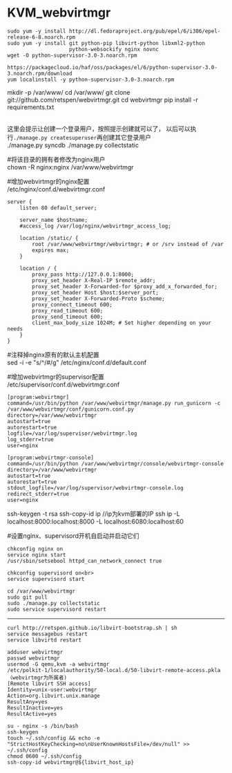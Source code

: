 # KVM_webvirtmgr
```
sudo yum -y install http://dl.fedoraproject.org/pub/epel/6/i386/epel-release-6-8.noarch.rpm
sudo yum -y install git python-pip libvirt-python libxml2-python
                    python-websockify nginx novnc
wget -O python-supervisor-3.0-3.noarch.rpm
                    https://packagecloud.io/haf/oss/packages/el/6/python-supervisor-3.0-3.noarch.rpm/download
yum localinstall -y python-supervisor-3.0-3.noarch.rpm
```

mkdir -p /var/www/
cd /var/www/
git clone git://github.com/retspen/webvirtmgr.git
cd webvirtmgr
pip install -r requirements.txt

<br>这里会提示让创建一个登录用户，按照提示创建就可以了，
以后可以执行`./manage.py createsuperuser`再创建其它登录用户<br>
./manage.py syncdb
./manage.py collectstatic


#将该目录的拥有者修改为nginx用户<br>
chown -R nginx:nginx /var/www/webvirtmgr

#增加webvirtmgr的nginx配置<br>
/etc/nginx/conf.d/webvirtmgr.conf

```
server {
    listen 80 default_server;

    server_name $hostname;
    #access_log /var/log/nginx/webvirtmgr_access_log;

    location /static/ {
        root /var/www/webvirtmgr/webvirtmgr; # or /srv instead of /var
        expires max;
    }

    location / {
        proxy_pass http://127.0.0.1:8000;
        proxy_set_header X-Real-IP $remote_addr;
        proxy_set_header X-Forwarded-for $proxy_add_x_forwarded_for;
        proxy_set_header Host $host:$server_port;
        proxy_set_header X-Forwarded-Proto $scheme;
        proxy_connect_timeout 600;
        proxy_read_timeout 600;
        proxy_send_timeout 600;
        client_max_body_size 1024M; # Set higher depending on your needs
    }
}
```
#注释掉nginx原有的默认主机配置<br>
sed -i -e "s/^/#/g" /etc/nginx/conf.d/default.conf

#增加webvirtmgr的supervisor配置<br>
/etc/supervisor/conf.d/webvirtmgr.conf

```
[program:webvirtmgr]
command=/usr/bin/python /var/www/webvirtmgr/manage.py run_gunicorn -c /var/www/webvirtmgr/conf/gunicorn.conf.py
directory=/var/www/webvirtmgr
autostart=true
autorestart=true
logfile=/var/log/supervisor/webvirtmgr.log
log_stderr=true
user=nginx

[program:webvirtmgr-console]
command=/usr/bin/python /var/www/webvirtmgr/console/webvirtmgr-console
directory=/var/www/webvirtmgr
autostart=true
autorestart=true
stdout_logfile=/var/log/supervisor/webvirtmgr-console.log
redirect_stderr=true
user=nginx
```


ssh-keygen -t rsa
ssh-copy-id ip  //ip为kvm部署的IP
ssh ip   -L localhost:8000:localhost:8000 -L localhost:6080:localhost:60

#设置nginx、supervisord开机自启动并启动它们<br>
```
chkconfig nginx on
service nginx start
/usr/sbin/setsebool httpd_can_network_connect true
```
```
chkconfig supervisord on<br>
service supervisord start
```
```
cd /var/www/webvirtmgr
sudo git pull
sudo ./manage.py collectstatic
sudo service supervisord restart
```


---
```
curl http://retspen.github.io/libvirt-bootstrap.sh | sh
service messagebus restart
service libvirtd restart
```


```
adduser webvirtmgr
passwd webvirtmgr
usermod -G qemu,kvm -a webvirtmgr
/etc/polkit-1/localauthority/50-local.d/50-libvirt-remote-access.pkla   （webvirtmgr为所属者)
[Remote libvirt SSH access]
Identity=unix-user:webvirtmgr
Action=org.libvirt.unix.manage
ResultAny=yes
ResultInactive=yes
ResultActive=yes
```
```
su - nginx -s /bin/bash
ssh-keygen
touch ~/.ssh/config && echo -e "StrictHostKeyChecking=no\nUserKnownHostsFile=/dev/null" >> ~/.ssh/config
chmod 0600 ~/.ssh/config
ssh-copy-id webvirtmgr@${libvirt_host_ip}
```
